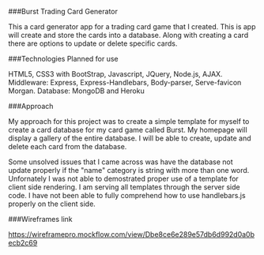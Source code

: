 ###Burst Trading Card Generator

This a card generator app for a trading card game that I created. This 
is app will create and store the cards into a database. Along with 
creating a card there are options to update or delete specific cards.

###Technologies Planned for use

HTML5, CSS3 with BootStrap, Javascript, JQuery, Node.js, AJAX.
Middleware: Express, Express-Handlebars, Body-parser, Serve-favicon
Morgan.
Database: MongoDB and Heroku

###Approach

My approach for this project was to create a simple template for myself
to create a card database for my card game called Burst. My homepage will
display a gallery of the entire database. I will be able to create, update
and delete each card from the database.

Some unsolved issues that I came across was have the database not update
properly if the "name" category is string with more than one word.
Unfornately I was not able to demostrated proper use of a template for
client side rendering. I am serving all templates through the server side
code. I have not been able to fully comprehend how to use handlebars.js
properly on the client side.


###Wireframes link

https://wireframepro.mockflow.com/view/Dbe8ce6e289e57db6d992d0a0becb2c69


